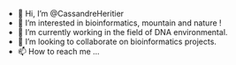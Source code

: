 - 👋 Hi, I’m @CassandreHeritier
- 👀 I’m interested in bioinformatics, mountain and nature !
- 🌱 I’m currently working in the field of DNA environmental.
- 💞️ I’m looking to collaborate on bioinformatics projects.
- 📫 How to reach me ...

<!---
CassandreHeritier/CassandreHeritier is a ✨ special ✨ repository because its `README.md` (this file) appears on your GitHub profile.
You can click the Preview link to take a look at your changes.
--->
